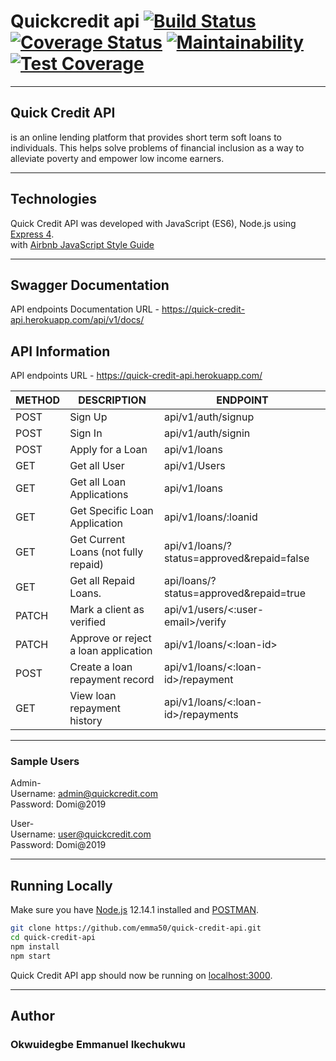 # Quickcredit api  [![Build Status](https://travis-ci.com/emma50/quick-credit-api.svg?branch=develop)](https://travis-ci.com/emma50/quick-credit-api)  [![Coverage Status](https://coveralls.io/repos/github/emma50/quick-credit-api/badge.svg?branch=develop)](https://coveralls.io/github/emma50/quick-credit-api?branch=develop)  [![Maintainability](https://api.codeclimate.com/v1/badges/af29e09b1ea40068c6a6/maintainability)](https://codeclimate.com/github/emma50/quick-credit-api/maintainability)  [![Test Coverage](https://api.codeclimate.com/v1/badges/af29e09b1ea40068c6a6/test_coverage)](https://codeclimate.com/github/emma50/quick-credit-api/test_coverage)

___


## Quick Credit API
is an online lending platform that provides short term soft loans to individuals. This
helps solve problems of financial inclusion as a way to alleviate poverty and empower low
income earners.

___


## Technologies
Quick Credit API was developed with JavaScript (ES6), Node.js using [Express 4](http://expressjs.com/). <br/>
with [Airbnb JavaScript Style Guide](https://github.com/airbnb/javascript)

___


## Swagger Documentation
API endpoints Documentation URL - https://quick-credit-api.herokuapp.com/api/v1/docs/

## API Information
API endpoints URL - https://quick-credit-api.herokuapp.com/

|METHOD  |DESCRIPTION                             |ENDPOINT                                  |
|------- |----------------------------------------|------------------------------------------|
|POST    |Sign Up                                 |api/v1/auth/signup                        |
|POST    |Sign In                                 |api/v1/auth/signin                        |
|POST    |Apply for a Loan                        |api/v1/loans                              |
|GET     |Get all User                            |api/v1/Users                              |
|GET     |Get all Loan Applications               |api/v1/loans                              |
|GET     |Get Specific Loan Application           |api/v1/loans/:loanid                      |
|GET     |Get Current Loans (not fully repaid)    |api/v1/loans/?status=approved&repaid=false|
|GET     |Get all Repaid Loans.                   |api/loans/?status=approved&repaid=true    |
|PATCH   |Mark a client as verified               |api/v1/users/<:user-email>/verify         |
|PATCH   |Approve or reject a loan application    |api/v1/loans/<:loan-id>                   |
|POST    |Create a loan repayment record          |api/v1/loans/<:loan-id>/repayment         |
|GET     |View loan repayment history             |api/v1/loans/<:loan-id>/repayments        |

___
### Sample Users
Admin-<br/>
Username: admin@quickcredit.com<br/>
Password: Domi@2019

User-<br/>
Username: user@quickcredit.com<br/>
Password: Domi@2019

___

## Running Locally

Make sure you have [Node.js](http://nodejs.org/) 12.14.1 installed and [POSTMAN](https://www.getpostman.com/downloads/).

```sh
git clone https://github.com/emma50/quick-credit-api.git
cd quick-credit-api
npm install
npm start
```

Quick Credit API app should now be running on [localhost:3000](http://localhost:3000/).
___

## Author
### Okwuidegbe Emmanuel Ikechukwu
